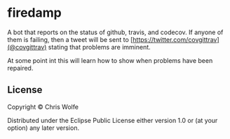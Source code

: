 # firedamp



A bot that reports on the status of github, travis, and codecov. If anyone of
them is failing, then a tweet will be sent to
[https://twitter.com/covgittrav](@covgittrav) stating that problems
are imminent.

At some point int this will learn how to show when problems have been repaired.

## License

Copyright © Chris Wolfe

Distributed under the Eclipse Public License either version 1.0 or (at
your option) any later version.
